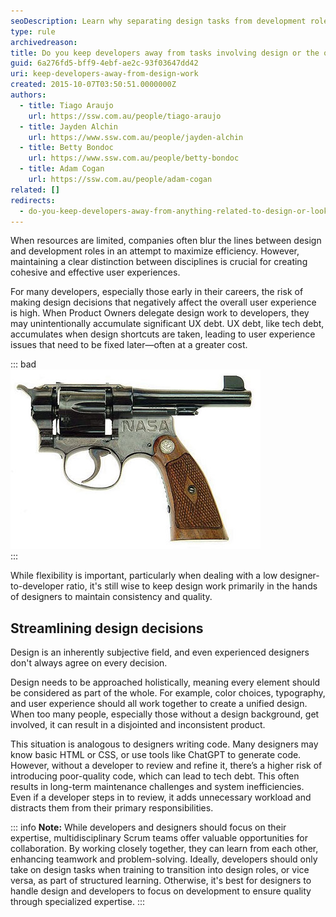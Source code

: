 ```yaml
---
seoDescription: Learn why separating design tasks from development roles is crucial for maintaining a unified product vision and avoiding costly UX Debt.
type: rule
archivedreason:
title: Do you keep developers away from tasks involving design or the overall look and feel?
guid: 6a276fd5-bff9-4ebf-ae2c-93f03647dd42
uri: keep-developers-away-from-design-work
created: 2015-10-07T03:50:51.0000000Z
authors: 
  - title: Tiago Araujo
    url: https://ssw.com.au/people/tiago-araujo
  - title: Jayden Alchin
    url: https://www.ssw.com.au/people/jayden-alchin
  - title: Betty Bondoc
    url: https://www.ssw.com.au/people/betty-bondoc
  - title: Adam Cogan
    url: https://ssw.com.au/people/adam-cogan
related: []
redirects:
  - do-you-keep-developers-away-from-anything-related-to-design-or-look-and-feel
---
```


When resources are limited, companies often blur the lines between design and development roles in an attempt to maximize efficiency. However, maintaining a clear distinction between disciplines is crucial for creating cohesive and effective user experiences.

For many developers, especially those early in their careers, the risk of making design decisions that negatively affect the overall user experience is high. When Product Owners delegate design work to developers, they may unintentionally accumulate significant UX debt. UX debt, like tech debt, accumulates when design shortcuts are taken, leading to user experience issues that need to be fixed later—often at a greater cost.

<!--endintro-->

::: bad  
![Figure: Bad design can be dangerous!](BadDesignGun.jpg)  
:::

While flexibility is important, particularly when dealing with a low designer-to-developer ratio, it's still wise to keep design work primarily in the hands of designers to maintain consistency and quality.

## Streamlining design decisions

Design is an inherently subjective field, and even experienced designers don't always agree on every decision.

Design needs to be approached holistically, meaning every element should be considered as part of the whole. For example, color choices, typography, and user experience should all work together to create a unified design. When too many people, especially those without a design background, get involved, it can result in a disjointed and inconsistent product.

This situation is analogous to designers writing code. Many designers may know basic HTML or CSS, or use tools like ChatGPT to generate code. However, without a developer to review and refine it, there’s a higher risk of introducing poor-quality code, which can lead to tech debt. This often results in long-term maintenance challenges and system inefficiencies. Even if a developer steps in to review, it adds unnecessary workload and distracts them from their primary responsibilities.

::: info
**Note:** While developers and designers should focus on their expertise, multidisciplinary Scrum teams offer valuable opportunities for collaboration. By working closely together, they can learn from each other, enhancing teamwork and problem-solving. Ideally, developers should only take on design tasks when training to transition into design roles, or vice versa, as part of structured learning. Otherwise, it's best for designers to handle design and developers to focus on development to ensure quality through specialized expertise.
:::
